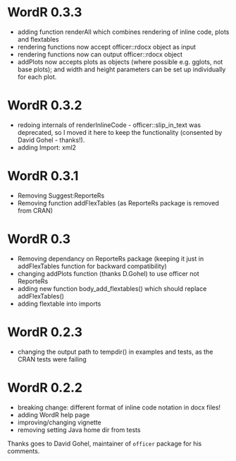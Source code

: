 # WordR 0.3.3
* adding function renderAll which combines rendering of inline code, plots and flextables
* rendering functions now accept officer::rdocx object as input
* rendering functions now can output officer::rdocx object
* addPlots now accepts plots as objects (where possible e.g. gglots, not base plots); and width and height parameters can be set up individually for each plot.

# WordR 0.3.2
* redoing internals of renderInlineCode - officer::slip_in_text was deprecated, so I moved it here to keep the functionality (consented by David Gohel - thanks!).
* adding Import: xml2

# WordR 0.3.1
* Removing Suggest:ReporteRs
* Removing function addFlexTables (as ReporteRs package is removed from CRAN)

# WordR 0.3
* Removing dependancy on ReporteRs package (keeping it just in addFlexTables function for backward compatibility)
* changing addPlots function (thanks D.Gohel) to use officer not ReporteRs
* adding new function body_add_flextables() which should replace addFlexTables()
* adding flextable into imports

# WordR 0.2.3

* changing the output path to tempdir() in examples and tests, as the CRAN tests were failing

# WordR 0.2.2

* breaking change: different format of inline code notation in docx files!
* adding WordR help page
* improving/changing vignette
* removing setting Java home dir from tests

Thanks goes to David Gohel, maintainer of `officer` package for his comments.
